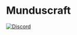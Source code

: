 # Munduscraft
[![Discord](https://img.shields.io/badge/Discord-gray?style=social&logo=discord&link=https://discord.gg/fSH22pgFeX)](https://discord.gg/fSH22pgFeX)
